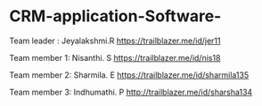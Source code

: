 # CRM-application-Software-

Team leader :
Jeyalakshmi.R
https://trailblazer.me/id/jer11

Team member 1: 
Nisanthi. S
https://trailblazer.me/id/nis18

Team member 2: 
Sharmila. E
https://trailblazer.me/id/sharmila135

Team member 3: 
Indhumathi. P
http://trailblazer.me/id/sharsha134
